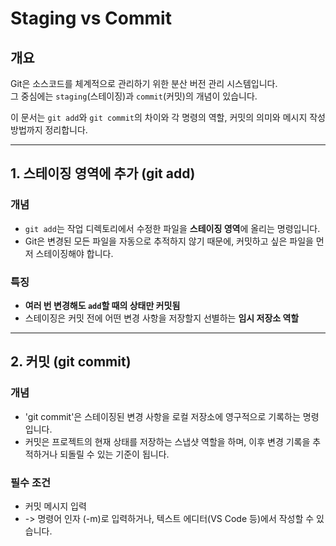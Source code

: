 # Staging vs Commit

## 개요

Git은 소스코드를 체계적으로 관리하기 위한 분산 버전 관리 시스템입니다.  
그 중심에는 `staging`(스테이징)과 `commit`(커밋)의 개념이 있습니다.

이 문서는 `git add`와 `git commit`의 차이와 각 명령의 역할, 커밋의 의미와 메시지 작성 방법까지 정리합니다.

---

## 1. 스테이징 영역에 추가 (git add)

### 개념
- `git add`는 작업 디렉토리에서 수정한 파일을 **스테이징 영역**에 올리는 명령입니다.
- Git은 변경된 모든 파일을 자동으로 추적하지 않기 때문에, 커밋하고 싶은 파일을 먼저 스테이징해야 합니다.

### 특징
- **여러 번 변경해도 `add`할 때의 상태만 커밋됨**
- 스테이징은 커밋 전에 어떤 변경 사항을 저장할지 선별하는 **임시 저장소 역할**

---

## 2. 커밋 (git commit)

### 개념
- 'git commit'은 스테이징된 변경 사항을 로컬 저장소에 영구적으로 기록하는 명령입니다.
- 커밋은 프로젝트의 현재 상태를 저장하는 스냅샷 역할을 하며, 이후 변경 기록을 추적하거나 되돌릴 수 있는 기준이 됩니다.

### 필수 조건
- 커밋 메시지 입력
- -> 명령어 인자 (-m)로 입력하거나, 텍스트 에디터(VS Code 등)에서 작성할 수 있습니다.


